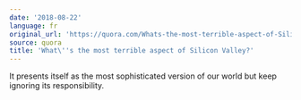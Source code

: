 ```yaml
---
date: '2018-08-22'
language: fr
original_url: 'https://quora.com/Whats-the-most-terrible-aspect-of-Silicon-Valley/answer/Clément-Renaud'
source: quora
title: 'What\''s the most terrible aspect of Silicon Valley?'
---
```


It presents itself as the most sophisticated version of our world but
keep ignoring its responsibility.
